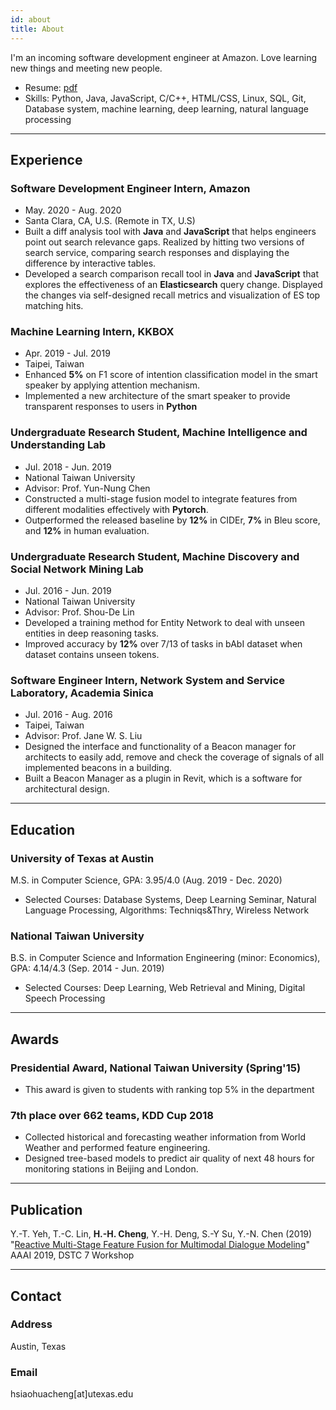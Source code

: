 ```yaml
---
id: about
title: About
---
```


I'm an incoming software development engineer at Amazon. Love learning new things and meeting new people.

- Resume: [pdf](./assets/Resume.pdf)
- Skills: Python, Java, JavaScript, C/C++, HTML/CSS, Linux, SQL, Git, Database system, machine learning, deep learning, natural language processing

---

## Experience
### Software Development Engineer Intern, Amazon

- May. 2020 - Aug. 2020
- Santa Clara, CA, U.S. (Remote in TX, U.S)
- Built a diff analysis tool with **Java** and **JavaScript** that helps engineers point out search relevance gaps. Realized by hitting two versions of search service, comparing search responses and displaying the difference by interactive tables.
- Developed a search comparison recall tool in **Java** and **JavaScript** that explores the effectiveness of an **Elasticsearch** query change. Displayed the changes via self-designed recall metrics and visualization of ES top matching hits.

### Machine Learning Intern, KKBOX
- Apr. 2019 - Jul. 2019
- Taipei, Taiwan
- Enhanced **5\%** on F1 score of intention classification model in the smart speaker by applying attention mechanism.
- Implemented a new architecture of the smart speaker to provide transparent responses to users in **Python**

### Undergraduate Research Student, Machine Intelligence and Understanding Lab
- Jul. 2018 - Jun. 2019
- National Taiwan University
- Advisor: Prof. Yun-Nung Chen
- Constructed a multi-stage fusion model to integrate features from different modalities effectively with **Pytorch**.
- Outperformed the released baseline by **12\%** in CIDEr, **7\%** in Bleu score, and **12\%** in human evaluation.

### Undergraduate Research Student, Machine Discovery and Social Network Mining Lab
- Jul. 2016 - Jun. 2019
- National Taiwan University
- Advisor: Prof. Shou-De Lin
- Developed a training method for Entity Network to deal with unseen entities in deep reasoning tasks.
- Improved accuracy by **12\%** over 7/13 of tasks in bAbI dataset when dataset contains unseen tokens.

### Software Engineer Intern, Network System and Service Laboratory, Academia Sinica
- Jul. 2016 - Aug. 2016
- Taipei, Taiwan
- Advisor: Prof. Jane W. S. Liu
- Designed the interface and functionality of a Beacon manager for architects to easily add, remove and check the coverage of signals of all implemented beacons in a building.
- Built a Beacon Manager as a plugin in Revit, which is a software for architectural design.

---

## Education
### University of Texas at Austin 
M.S. in Computer Science, GPA: 3.95/4.0 (Aug. 2019 - Dec. 2020) 
- Selected Courses: Database Systems, Deep Learning Seminar, Natural Language Processing, Algorithms: Techniqs\&Thry, Wireless Network

### National Taiwan University
B.S. in Computer Science and Information Engineering (minor: Economics), GPA: 4.14/4.3 (Sep. 2014 - Jun. 2019)
- Selected Courses: Deep Learning, Web Retrieval and Mining, Digital Speech Processing

---

## Awards
### Presidential Award, National Taiwan University (Spring'15)
- This award is given to students with ranking top 5\% in the department

### 7th place over 662 teams, KDD Cup 2018
- Collected historical and forecasting weather information from World Weather and performed feature engineering.
- Designed tree-based models to predict air quality of next 48 hours for monitoring stations in Beijing and London.

---

## Publication
Y.-T. Yeh, T.-C. Lin, **H.-H. Cheng**, Y.-H. Deng, S.-Y Su, Y.-N. Chen (2019) "[Reactive Multi-Stage Feature Fusion for Multimodal Dialogue Modeling](https://arxiv.org/pdf/1908.05067.pdf)" AAAI 2019, DSTC 7 Workshop

---

## Contact
### Address
Austin, Texas

### Email
hsiaohuacheng[at]utexas.edu